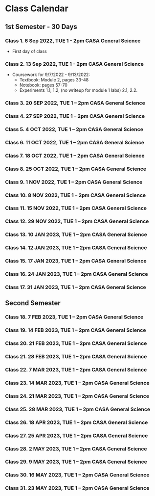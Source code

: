 # Class Calendar

## 1st Semester - 30 Days

### Class 1. 6 Sep 2022, TUE 1 - 2pm CASA General Science

- First day of class

### Class 2. 13 Sep 2022, TUE 1 - 2pm CASA General Science

- Coursework for 9/7/2022 - 9/13/2022:
    - Textbook: Module 2, pages 33-48
    - Notebook: pages 57-70
    - Experiments 1.1, 1.2, (no writeup for module 1 labs) 2.1, 2.2.

### Class 3. 20 SEP 2022, TUE 1 – 2pm CASA General Science

### Class 4. 27 SEP 2022, TUE 1 – 2pm CASA General Science

### Class 5. 4 OCT 2022, TUE 1 – 2pm CASA General Science

### Class 6. 11 OCT 2022, TUE 1 – 2pm CASA General Science

### Class 7. 18 OCT 2022, TUE 1 – 2pm CASA General Science

### Class 8. 25 OCT 2022, TUE 1 – 2pm CASA General Science

### Class 9. 1 NOV 2022, TUE 1 – 2pm CASA General Science

### Class 10. 8 NOV 2022, TUE 1 – 2pm CASA General Science

### Class 11. 15 NOV 2022, TUE 1 – 2pm CASA General Science

### Class 12. 29 NOV 2022, TUE 1 – 2pm CASA General Science

### Class 13. 10 JAN 2023, TUE 1 – 2pm CASA General Science

### Class 14. 12 JAN 2023, TUE 1 – 2pm CASA General Science

### Class 15. 17 JAN 2023, TUE 1 – 2pm CASA General Science

### Class 16. 24 JAN 2023, TUE 1 – 2pm CASA General Science

### Class 17. 31 JAN 2023, TUE 1 – 2pm CASA General Science

## Second Semester

### Class 18. 7 FEB 2023, TUE 1 – 2pm CASA General Science

### Class 19. 14 FEB 2023, TUE 1 – 2pm CASA General Science

### Class 20. 21 FEB 2023, TUE 1 – 2pm CASA General Science

### Class 21. 28 FEB 2023, TUE 1 – 2pm CASA General Science

### Class 22. 7 MAR 2023, TUE 1 – 2pm CASA General Science

### Class 23. 14 MAR 2023, TUE 1 – 2pm CASA General Science

### Class 24. 21 MAR 2023, TUE 1 – 2pm CASA General Science

### Class 25. 28 MAR 2023, TUE 1 – 2pm CASA General Science

### Class 26. 18 APR 2023, TUE 1 – 2pm CASA General Science

### Class 27. 25 APR 2023, TUE 1 – 2pm CASA General Science

### Class 28. 2 MAY 2023, TUE 1 – 2pm CASA General Science

### Class 29. 9 MAY 2023, TUE 1 – 2pm CASA General Science

### Class 30. 16 MAY 2023, TUE 1 – 2pm CASA General Science

### Class 31. 23 MAY 2023, TUE 1 – 2pm CASA General Science
